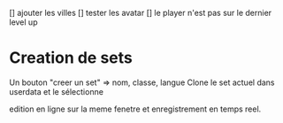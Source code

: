 [] ajouter les villes
[] tester les avatar
[] le player n'est pas sur le dernier level up



# Creation de sets
Un bouton "creer un set" => nom, classe, langue
Clone le set actuel dans userdata et le sélectionne

edition en ligne sur la meme fenetre et enregistrement en temps reel.